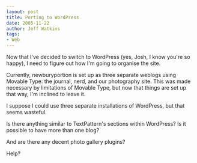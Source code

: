 ```yaml
---
layout: post
title: Porting to WordPress
date: 2005-11-22
author: Jeff Watkins
tags:
- Web
---
```


Now that I've decided to switch to WordPress (yes, Josh, I know you're so happy), I need to figure out how I'm going to organise the site.

Currently, newburyportion is set up as three separate weblogs using Movable Type: the journal, nerd, and our photography site. This was made necessary by limitations of Movable Type, but now that things are set up that way, I'm inclined to leave it.

I suppose I could use three separate installations of WordPress, but that seems wasteful.

Is there anything similar to TextPattern's sections within WordPress? Is it possible to have more than one blog?

And are there any decent photo gallery plugins?

Help?